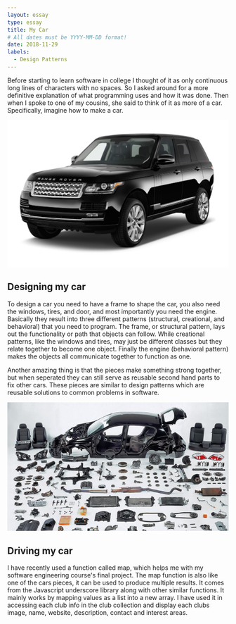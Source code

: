 ```yaml
---
layout: essay
type: essay
title: My Car
# All dates must be YYYY-MM-DD format!
date: 2018-11-29
labels:
  - Design Patterns
---
```


Before starting to learn software in college I thought of it as only continuous long lines of characters with no spaces. So I asked around for a more definitive explanation of what programming uses and how it was done. Then when I spoke to one of my cousins, she said to think of it as more of a car. Specifically, imagine how to make a car.

<center>
<img class="ui medium image" src="../images/mycar.png">
</center>

## Designing my car

To design a car you need to have a frame to shape the car, you also need the windows, tires, and door, and most importantly you need the engine. Basically they result into three different patterns (structural, creational, and behavioral) that you need to program. The frame, or structural pattern, lays out the functionality or path that objects can follow. While creational patterns, like the windows and tires, may just be different classes but they relate together to become one object. Finally the engine (behavioral pattern) makes the objects all communicate together to function as one. 

Another amazing thing is that the pieces make something strong together, but when seperated they can still serve as reusable second hand parts to fix other cars. These pieces are similar to design patterns which are reusable solutions to common problems in software.

<div>
<img class="ui small right floated rounded image" src="../images/carparts.jpg">
</div>


## Driving my car

I have recently used a function called map, which helps me with my software engineering course's final project. The map function is also like one of the cars pieces, it can be used to produce multiple results. It comes from the Javascript underscore library along with other similar functions. It mainly works by mapping values as a list into a new array. I have used it in accessing each club info in the club collection and display each clubs image, name, website, description, contact and interest areas.
